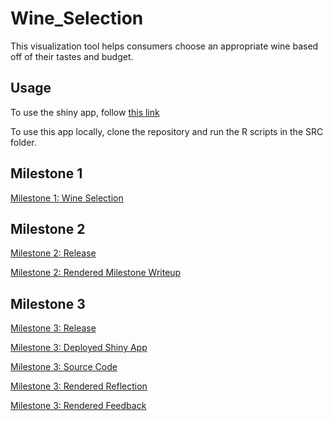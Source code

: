 # Wine_Selection
This visualization tool helps consumers choose an appropriate wine based off of their tastes and budget.

## Usage
To use the shiny app, follow [this link](https://tedhaley.shinyapps.io/wine_selection/)

To use this app locally, clone the repository and run the R scripts in the SRC folder.

## Milestone 1
[Milestone 1: Wine Selection](https://github.com/TedHaley/Wine_Selection/releases)

## Milestone 2

[Milestone 2: Release](https://github.com/TedHaley/Wine_Selection/releases/tag/v2.0)

[Milestone 2: Rendered Milestone Writeup](https://github.com/TedHaley/Wine_Selection/blob/master/doc/2.writeup_milestone2.pdf)

## Milestone 3
[Milestone 3: Release](https://github.com/TedHaley/Wine_Selection/releases/tag/v3.0)

[Milestone 3: Deployed Shiny App](https://tedhaley.shinyapps.io/wine_selection/)

[Milestone 3: Source Code](https://github.com/TedHaley/Wine_Selection/tree/master/src/wine_selection)

[Milestone 3: Rendered Reflection](https://github.com/TedHaley/Wine_Selection/blob/master/doc/3.Reflection.pdf)

[Milestone 3: Rendered Feedback](https://github.com/TedHaley/Wine_Selection/blob/master/doc/3.Feedback.pdf)



